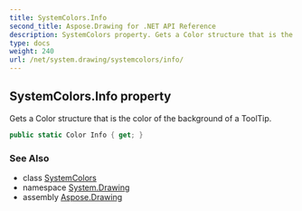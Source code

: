 ```yaml
---
title: SystemColors.Info
second_title: Aspose.Drawing for .NET API Reference
description: SystemColors property. Gets a Color structure that is the color of the background of a ToolTip
type: docs
weight: 240
url: /net/system.drawing/systemcolors/info/
---
```

## SystemColors.Info property

Gets a Color structure that is the color of the background of a ToolTip.

```csharp
public static Color Info { get; }
```

### See Also

* class [SystemColors](../)
* namespace [System.Drawing](../../systemcolors/)
* assembly [Aspose.Drawing](../../../)


